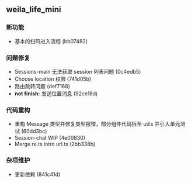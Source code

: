 ## weila_life_mini

### 新功能

- 基本的扫码进入流程 (bb07482)

### 问题修复

- Sessions-main 无法获取 session 列表问题 (0c4edb5)
- Choose location 权限 (741d05b)
- 路由跳转问题 (def7168)
- **not finish:** 发送位置消息 (92ce18d)

### 代码重构

- 重构 Message 类型并修复类型报错，部分组件代码拆至 utils 并引入单元测试 (60dd3bc)
- Session-chat WIP (4e00830)
- Merge re.ts intro url.ts (2bb338b)

### 杂项维护

- 更新依赖 (841c41d)